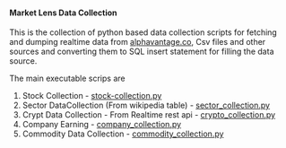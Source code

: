 #### Market Lens Data Collection

This is the collection of python based data collection scripts for fetching and dumping realtime data from [alphavantage.co](alphavantage.co),
Csv files and other sources and converting them to SQL insert statement for filling the data source.

The main executable scrips are 

1. Stock Collection - [stock-collection.py](collection/stock-collection.py)
2. Sector DataCollection (From wikipedia table) - [sector_collection.py](collection/sector_collection.py)
3. Crypt Data Collection - From Realtime rest api - [crypto_collection.py](collection/crypto_collection.py)
4. Company Earning - [company_collection.py](collection/company_collection.py)
5. Commodity Data Collection - [commodity_collection.py](collection/commodity_collection.py)

